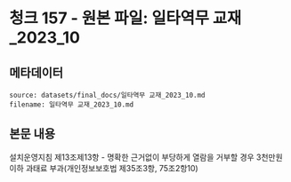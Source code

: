 # 청크 157 - 원본 파일: 일타역무 교재_2023_10

## 메타데이터

```
source: datasets/final_docs/일타역무 교재_2023_10.md
filename: 일타역무 교재_2023_10.md
```

## 본문 내용

설치운영지침 제13조제13항  - 명확한 근거없이 부당하게 열람을 거부할 경우 3천만원 이하 과태료 부과(개인정보보호법 제35조3항, 75조2항10)